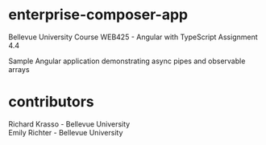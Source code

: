 # enterprise-composer-app
Bellevue University Course WEB425 - Angular with TypeScript
Assignment 4.4

Sample Angular application demonstrating async pipes and observable arrays

# contributors
Richard Krasso - Bellevue University  
Emily Richter - Bellevue University

